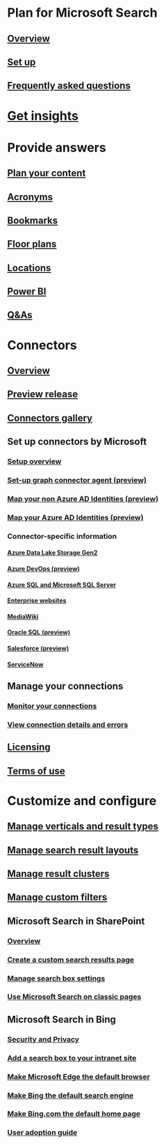 # Plan for Microsoft Search
## [Overview](overview-microsoft-search.md)
## [Set up](setup-microsoft-search.md)
## [Frequently asked questions](faqs.md)
# [Get insights](usage-reports.md)
# Provide answers
## [Plan your content](plan-your-content.md)
## [Acronyms](manage-acronyms.md)
## [Bookmarks](manage-bookmarks.md)
## [Floor plans](manage-floorplans.md)
## [Locations](manage-locations.md)
## [Power BI](manage-powerbi.md)
## [Q&As](manage-qas.md)
# Connectors
## [Overview](connectors-overview.md)
## [Preview release](connectors-preview.md)
## [Connectors gallery](connectors-gallery.md)
## Set up connectors by Microsoft
### [Setup overview](configure-connector.md)
### [Set-up graph connector agent (preview)](on-prem-agent.md)
### [Map your non Azure AD Identities (preview)](map-non-aad.md)
### [Map your Azure AD Identities (preview)](map-aad.md)
### Connector-specific information
#### [Azure Data Lake Storage Gen2](azure-data-lake-connector.md)
#### [Azure DevOps (preview)](azure-devops-connector.md)
#### [Azure SQL and Microsoft SQL Server](MSSQL-connector.md)
#### [Enterprise websites](enterprise-web-connector.md)
#### [MediaWiki](mediawiki-connector.md)
#### [Oracle SQL (preview)](OracleSQL-connector.md)
#### [Salesforce (preview)](salesforce-connector.md)
#### [ServiceNow](servicenow-connector.md)
## Manage your connections
### [Monitor your connections](manage-connector.md)
### [View connection details and errors](connector-details-errors.md)
## [Licensing](licensing.md)
## [Terms of use](terms-of-use.md)
# Customize and configure
## [Manage verticals and result types](customize-search-page.md)
## [Manage search result layouts](customize-results-layout.md)
## [Manage result clusters](result-cluster.md)
## [Manage custom filters](custom-filters.md)
## Microsoft Search in SharePoint
### [Overview](get-started-search-in-sharepoint-online.md)
### [Create a custom search results page](create-search-results-pages.md)
### [Manage search box settings](manage-spo-search-box.md)
### [Use Microsoft Search on classic pages](manage-classic-spo-pages.md)
## Microsoft Search in Bing
### [Security and Privacy](security-for-search.md)
### [Add a search box to your intranet site](add-a-search-box-to-your-intranet-site.md)
### [Make Microsoft Edge the default browser](/deployedge/edge-default-browser)
### [Make Bing the default search engine](set-default-search-engine.md)
### [Make Bing.com the default home page](set-default-homepage.md)
### [User adoption guide](user-adoption-guide.md)
